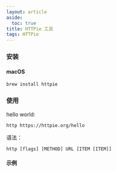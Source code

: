 ```yaml
---
layout: article
aside:
  toc: true
title: HTTPie 工具
tags: HTTPie
---
```


### 安装

#### macOS

```
brew install httpie
```



### 使用

hello world:

```
http https://httpie.org/hello
```

语法：

```
http [flags] [METHOD] URL [ITEM [ITEM]]
```

#### 示例







